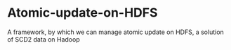 Atomic-update-on-HDFS
=====================

A framework, by which we can manage atomic update on HDFS, a solution of SCD2 data on Hadoop
